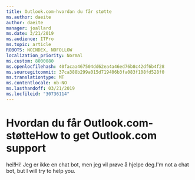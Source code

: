 ```yaml
---
title: Outlook.com-hvordan du får støtte
ms.author: daeite
author: daeite
manager: joallard
ms.date: 3/21/2019
ms.audience: ITPro
ms.topic: article
ROBOTS: NOINDEX, NOFOLLOW
localization_priority: Normal
ms.custom: 8000080
ms.openlocfilehash: 40facaa467504dd62ea4a46ed76b8c42df6b4f28
ms.sourcegitcommit: 37ca388b299a015d719406b3fa083f108fd528f0
ms.translationtype: MT
ms.contentlocale: nb-NO
ms.lasthandoff: 03/21/2019
ms.locfileid: "30736114"
---
```

# <a name="how-to-get-outlookcom-support"></a><span data-ttu-id="9f5a0-102">Hvordan du får Outlook.com-støtte</span><span class="sxs-lookup"><span data-stu-id="9f5a0-102">How to get Outlook.com support</span></span>

<span data-ttu-id="9f5a0-103">hei!</span><span class="sxs-lookup"><span data-stu-id="9f5a0-103">Hi!</span></span>
<span data-ttu-id="9f5a0-104">Jeg er ikke en chat bot, men jeg vil prøve å hjelpe deg.</span><span class="sxs-lookup"><span data-stu-id="9f5a0-104">I'm not a chat bot, but I will try to help you.</span></span>


